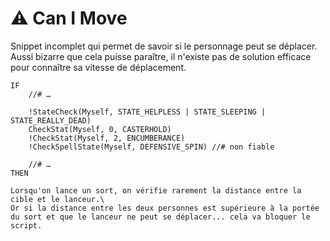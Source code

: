 # ⚠️ Can I Move

Snippet incomplet qui permet de savoir si le personnage peut se déplacer.\
Aussi bizarre que cela puisse paraître, il n'existe pas de solution efficace pour connaître sa vitesse de déplacement.

```cr
IF
    //# …

    !StateCheck(Myself, STATE_HELPLESS | STATE_SLEEPING | STATE_REALLY_DEAD)
    CheckStat(Myself, 0, CASTERHOLD)
    !CheckStat(Myself, 2, ENCUMBERANCE)
    !CheckSpellState(Myself, DEFENSIVE_SPIN) //# non fiable

    //# …
THEN
```

```{note}
Lorsqu'on lance un sort, on vérifie rarement la distance entre la cible et le lanceur.\
Or si la distance entre les deux personnes est supérieure à la portée du sort et que le lanceur ne peut se déplacer... cela va bloquer le script.
```